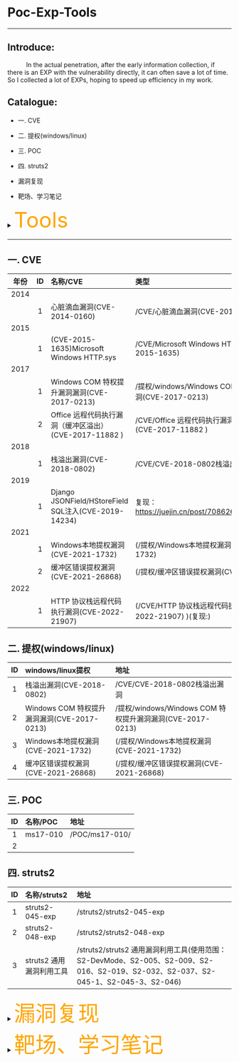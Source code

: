#  Poc-Exp-Tools
----
## Introduce:
&emsp;&emsp;&emsp;In the actual penetration, after the early information collection, if there is an EXP with the vulnerability directly, it can often save a lot of time. So I collected a lot of EXPs, hoping to speed up efficiency in my work.

## Catalogue:
- 一. CVE

- 二. 提权(windows/linux)

- 三. POC

- 四. struts2

- 漏洞复现

- 靶场、学习笔记

<details>
<summary><font size="20" color="orange">Tools</font></summary>
<pre><code>
- 科学上网
     地址：https://github.com/wms521125/freevpn
- 在线工具和资源大全
- Web安全工具
- 逆向分析工具
- 逆向分析工具

</code></pre>
</details>

----

## 一. CVE
| 年份        | ID        | 名称/CVE|   类型  | 
|:----------:|:----------:|:------------- |:------------------- |
|     2014      |           |       |            |
|           |     1      |  心脏滴血漏洞(CVE-2014-0160)     |         /CVE/心脏滴血漏洞(CVE-2014-0160)   |
|     2015      |           |       |            |
|           |     1      |  (CVE-2015-1635)Microsoft Windows HTTP.sys     |         /CVE/Microsoft Windows HTTP.sys(CVE-2015-1635)   |
|     2017      |           |       |            |
|           |     1      |  Windows COM 特权提升漏洞漏洞(CVE-2017-0213)     |         /提权/windows/Windows COM 特权提升漏洞漏洞(CVE-2017-0213)   |
|           |     2      |  Office 远程代码执行漏洞（缓冲区溢出）(CVE-2017-11882 )     |         /CVE/Office 远程代码执行漏洞（缓冲区溢出）(CVE-2017-11882 )   |
|     2018      |           |       |            |
|           |     1      |  栈溢出漏洞(CVE-2018-0802)     |          /CVE/CVE-2018-0802栈溢出漏洞 |
|     2019      |           |       |            |
|           |     1      |  Django JSONField/HStoreField SQL注入(CVE-2019-14234)     |         复现：https://juejin.cn/post/7086263713908391944  |
|     2021      |           |       |            |
|           |     1      |  Windows本地提权漏洞(CVE-2021-1732)      |         (/提权/Windows本地提权漏洞(CVE-2021-1732)  |
|           |     2      |  缓冲区错误提权漏洞(CVE-2021-26868)      |         (/提权/缓冲区错误提权漏洞(CVE-2021-26868) |
|     2022      |           |       |            |
|           |     1      |  HTTP 协议栈远程代码执行漏洞(CVE-2022-21907)      |         (/CVE/HTTP 协议栈远程代码执行漏洞(CVE-2022-21907) )(复现:)  |

## 二. 提权(windows/linux)
| ID        | windows/linux提权|   地址  | 
|:----------:|:------------- |:------------------- |
|     1      |  栈溢出漏洞(CVE-2018-0802)     |          /CVE/CVE-2018-0802栈溢出漏洞 |
|     2      |  Windows COM 特权提升漏洞漏洞(CVE-2017-0213)     |         /提权/windows/Windows COM 特权提升漏洞漏洞(CVE-2017-0213)   |
|     3      |  Windows本地提权漏洞(CVE-2021-1732)      |         (/提权/Windows本地提权漏洞(CVE-2021-1732)  |
|     4      |  缓冲区错误提权漏洞(CVE-2021-26868)      |         (/提权/缓冲区错误提权漏洞(CVE-2021-26868) |

## 三. POC
| ID        | 名称/POC|   地址  | 
|:----------:|:------------- |:------------------- |
|   1      |       ms17-010    |    /POC/ms17-010/        |
|      2     |         |          |



## 四. struts2
| ID        | 名称/struts2|   地址  | 
|:----------:|:------------- |:------------------- |
|   1      |       struts2-045-exp    |    /struts2/struts2-045-exp        |
|      2     |     struts2-048-exp     |     /struts2/struts2-048-exp     |
|      3    |     struts2 通用漏洞利用工具     |     /struts2/struts2 通用漏洞利用工具(使用范围：S2-DevMode、S2-005、S2-009、S2-016、S2-019、S2-032、S2-037、S2-045-1、S2-045-3、S2-046)     |






<details>
<summary><font size="20" color="orange">漏洞复现</font></summary>
<pre><code>

## 漏洞复现
| ID        | 名称|   地址  |
|----------|------------- |------------------- |
|     1      |  Django JSONField/HStoreField SQL注入(CVE-2019-14234)     |     https://juejin.cn/post/7086263713908391944  |
|     2      |  ms17-010(永恒之蓝)复现      |  https://juejin.cn/post/7075975855909896228  |

</code></pre>
</details>



<details>
<summary><font size="20" color="orange">靶场、学习笔记</font></summary>
<pre><code>

## 靶场笔记
| ID         | 靶场名称      |   地址                                     | 
|:----------:|:-------------     |:-------------------                       |
| 1          |  pikachu靶场      |https://juejin.cn/post/7119111677383032846  |
| 2          |  DVWA靶场-low      |  https://juejin.cn/post/7123844618092806152  |
| 3          |  xss-labs-master靶场      |  https://juejin.cn/post/7122071201068875789  |
| 4          |  DVWA-Medium&High       |  https://juejin.cn/post/7125723811718103053  |
|5   |  upload-labs|    https://juejin.cn/post/7128017494593241096            |

</code></pre>
</details>










